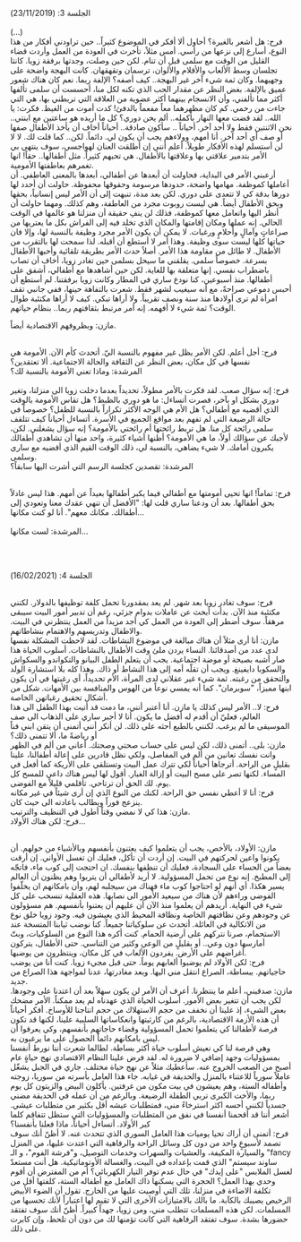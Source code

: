 
الجلسة 3: (23/11/2019)
<br /><br />
(...)<br />
فرح: هل أشعر بالغيرة؟ أحاول ألا أفكر في الموضوع كثيراً.. حين تراودني أفكار من هذا النوع، أسارع إلى نزعها من رأسي. أمس مثلاً، تأخرت في العودة من العمل وأردت قضاء القليل من الوقت مع سلمى قبل أن تنام. لكن حين وصلت، وجدتها برفقة زويا. كانتا تجلسان وسط الألعاب والأقلام والألوان، ترسمان وتقهقهان. كانت البهجة واضحة على وجهيهما. وكان ثمة شيء آخر غير البهجة.. كيف أصفه؟ الإلفة ربما. نعم كان هناك شعور عميق بالإلفة. بغض النظر عن مقدار الحب الذي تكنه لكل منا، أحسست أن سلمى تألفها أكثر مما تألفني، وأن الانسجام بينهما أكثر عضوية من العلاقة التي تربطني بها، هي التي جاءت من رحمي. كم كان مظهرهما معاً مفعماً بالدفئ! كدت أموت من الغيظ. فكرت: يا الله.. لقد قضت معها النهار بأكمله.. ألم يحن دوري؟ كل ما أريده هو ساعتين مع ابنتي.. نحن الاثنتين فقط ولا أحد آخر. أحياناً .. سأكون صادقة.. أحياناً أخاف أن يأخذ الأطفال صفها أو صف أي أحد آخر. أنا أمهم، وولاءهم يجب أن يكون لي. دائماً. لكن.. كما قلت لك. لا لا لن أستسلم لهذه الأفكار طويلاً. أعلم أنني إن أطلقت العنان لهواجسي، سوف ينتهي بي الأمر بتدمير علاقتي بها وعلاقتها بالأطفال. هي تحبهم كثيراً. مثل أطفالها.. حقاً! انها تغمرهم بعاطفتها الأمومية. <br />
أرعبني الأمر في البداية، فحاولت أن أبعدها عن أطفالي، أبعدها بالمعنى العاطفي. أن أعاملها كموظفة. مهامها واضحة، حدودها مرسومة وحقوقها محفوظة. حاولت أن أحدد لها دورها بدقة كي لا تتعدى على دوري. لكن بعد مدة، تنبهت إلى أن الأمر ليس إنسانياً، بحقها وبحق الأطفال أيضاً. هي ليست روبوت مجرد من العاطفة، وهم كذلك. ومهما حاولت أن أنظر اليها واتعامل معها كموظفة، فذلك لن ينفِ حقيقة أن منزلنا هو عالمها في الوقت الحالي. إنه عملها ومكان إقامتها والمكان الذي تخلد فيه إلى الفراش بكل ما يعتريها من صراعاتٍ وآمالٍ وأحلامٍ ورغبات. لا يمكن أن يكون الأمر مجرد وظيفة بالنسبة لها، وإلا فان حياتها كلها ليست سوى وظيفة. وهذا أمر لا أستطع أن أقبله. لذا سمحت لها بالتقرب من الأطفال. لا طائل من مقاومة هذا الأمر. أصلاً حدث الأمر بطريقة تلقائية وأحبها الأطفال بسرعة. خصوصاً سلمى. يقلقني ما سيحل بسلمى حين تغادر زويا، أخاف أن تصاب باضطراب نفسي. إنها متعلقة بها للغاية.
لكن حين أشاهدها مع أطفالي، أشفق على أطفالها. منذ أسبوعين، كنا نودع ساري في المطار وكانت زويا برفقتنا. لم أستطع أن أحبس دموعي صراحةً، مع أنه سيغيب لشهر فقط. شعرت بالتفاهة حينها، ففي جانبي تقف امرأة لم ترى أولادها منذ سنة ونصف تقريباً. ولا أراها تبكي. كيف لا أراها مكتئبة طوال الوقت؟ ثمة شيء لا أفهمه. إنه أمر مرتبط بثقافتهم ربما.. بنظام حياتهم. <br />

مازن: وبظروفهم الاقتصادية أيضاً.<br /><br />

فرح: أجل أعلم. لكن الأمر يظل غير مفهوم بالنسبة اليّ. أتحدث كأم الآن. الأمومة هي نفسها في كل مكان، بعض النظر عن الثقافة والحالة الاجتماعية. ألا تعتقدين؟ 
<br />
المرشدة: وماذا تعني الأمومة بالنسبة لك؟
<br /><br />
فرح:  إنه سؤال صعب. لقد فكرت بالأمر مطولاً، تحديداً بعدما دخلت زويا الى منزلنا، وتغير دوري بشكل او بآخر، فصرت أتساءل: ما هو دوري بالظبط؟ هل تقاس الأمومة بالوقت الذي أقضيه مع أطفالي؟ هل الأم هي الوجه الأكثر تكراراً بالنسبة للطفل؟ خصوصاً في حالة الرضيعة التي لم تفهم بعد مواقع الجميع في الأسرة. أتساءل أحياناً كيف تتلقف سلمى رائحة كل منا. هل تربط رائحتها أم رائحتي بالأمومة؟ إنه سؤال يشغلني. لكن، لأجبك عن سؤالك أولاً، ما هي الأمومة؟ أظنها أشياء كثيرة، واحد منها أن تشاهدي أطفالك يكبرون أمامك. لا شيء يضاهي، بالنسبة لي، ذلك الوقت القيم الذي أقضيه مع ساري وسلمى. 
<br />
المرشدة: تقصدين كجلسة الرسم التي أشرت اليها سابقاً؟ <br /><br />

فرح: تماماً! انها تحيى أمومتها مع أطفالي فيما يكبر أطفالها بعيداً عن أمهم. هذا ليس عادلاً بحق أطفالها. بعد أن ودعنا ساري قلت لها: "الأفضل أن تنهي عقدك معنا وتعودي إلى أطفالك. مكانك معهم". أنا لو كنت مكانها... 
<br /><br />
المرشدة: لست مكانها…

<br /><br />

الجلسة 4: (16/02/2021)<br /><br />

فرح: سوف تغادر زويا بعد شهر. لم يعد بمقدورنا تحمل كلفة توظيفها بالدولار. لكنني مكتئبة منذ الآن. بدأت أبحث عن عاملات بدوام جزئي، رغم أن تدبير أمور البيت سيبقى مرهقاً. سوف أضطر إلى العودة من العمل كي أجد مزيداً من العمل ينتظرني في البيت. والاطفال وتدريسهم والاهتمام بنشاطاتهم. 
<br />
مازن: أنا أرى مثلاً أن هناك مبالغة في موضوع النشاطات. لقد لاحظت المشكلة نفسها لدى عدد من أصدقائنا. النساء يردن ملئ وقت الأطفال بالنشاطات. أسلوب الحياة هذا صار أشبه بصيحة أو موضة اجتماعية. يجب أن يتعلم الطفل البيانو والتكواندو والسكواش والسكوبا دايفينغ. ويجب أن تقلّه أمه إلى هذا النشاط أو ذاك. وهذا كله بلا استشارة الولد والتحقق من رغبته. ثمة شيء غير عقلاني لدى المرأة، الأم تحديداً، أي رغبتها في أن يكون ابنها مميزاً، "سوبرمان". كما أنه يمسي نوعاً من الهوس والمنافسة بين الأمهات. شكل من أشكال تحقيق رغباتهن الخاصة.
<br />
فرح: لا.. الأمر ليس كذلك يا مازن. أنا أعتبر أنني، ما دمت قد أتيت بهذا الطفل الى هذا العالم، فعليّ أن أقدم له أفضل ما يكون. أنا لا أجبر ساري على الذهاب الى صف الموسيقى ما لم يرغب. لكنني بالطبع أحثه على ذلك. لن أنكر أنني أتمنى أن يتقن ابني فناً أو رياضةً ما، ألا تتمنى ذلك؟
<br />
مازن: بلى.. أتمنى ذلك، لكن ليس على حساب صحتي وصحتك. أعاني من ألم في الظهر وانت نفسك تعانين من ألم في المفاصل، ولكي نظل قادرين على إعالة أطفالنا، علينا بقليلٍ من الراحة. أترجاها أحياناً لكي تترك عمل البيت وتستلقي على  الأريكة كما أفعل في المساء. لكنها تصر على مسح البيت أو إزالة الغبار. أقول لها ليس هناك داعي للمسح كل يوم. لك الحق أن ترتاحي. تأقلمي قليلاً مع الفوضى.
<br />
فرح: أنا لا أعطي نفسي حق الراحة. لكنك من النوع الذي إن أرى شيئاً في غير مكانه ينزعج فوراً ويطالب باعادته الى حيث كان. 
<br />
مازن: هذا كي لا نمضي وقتاً أطول في التنظيف والترتيب. <br />
فرح: لكن هناك الأولاد...<br /><br />

مازن: الأولاد، بالأخص، يجب أن يتعلموا كيف يعتنون بأنفسهم وبالأشياء من حولهم. أن يكونوا واعين لحركتهم في البيت. إن أردت أن تأكل، فعليك أن تغسل الأواني. إن أرقت بعضاً من الحساء على السجادة، فعليك أن تنظفها بنفسك. ان احتجت إلى كوب ماء، فاتجّه إلى المطبخ. إنه نوع من تحمل المسؤولية.
لا أريد لأطفالي أن يتربوا وهم يظنون أن العالم يسير هكذا. أي أنهم لو احتاجوا كوب ماء فهناك من سيجلبه لهم، وأن بامكانهم ان يخلّفوا الفوضى وراءهم لأن هناك من سيعيد الأمور الى نصابها. هذه العقلية تنسحب على كل شيء في النهاية. أريدهم أن يعلموا منذ الآن أن عليهم أن يعتنوا بأنفسهم. هم مسؤولون عن وجودهم وعن نظافتهم الخاصة ونظافة المحيط الذي يعيشون فيه. وجود زويا خلق نوع من الاتكالية في العائلة. أتحدث عن سلوكياتنا جميعاً. كنا نوضب ثيابنا المتسخة عند الاستحمام، صرنا نتركهم على أرضية الحمام. كنت أكره هذا النوع من السلوكيات، وبتّ أمارسها دون وعي.. أو بقليلٍ من الوعي وكثير من التناسي. حتى الأطفال، يتركون أغراضهم على الأرض. يفردون الألعاب في كل مكان، وينتظرون من يوضبها.
<br />
فرح: لكن الأولاد لم يوضبوا ألعابهم يوماً. حتى قبل مجيء زويا. كنت أنا من يوضب حاجياتهم. ببساطة، الصراع انتقل مني اليها. وبعد مغادرتها، عدنا لمواجهة هذا الصراع من جديد. 
<br />
مازن: صدقيني، أعلم ما ينتظرنا. أعرف أن الأمر لن يكون سهلاً بعد أن اعتدنا على وجودها. لكن يجب أن تتغير بعض الأمور. أسلوب الحياة الذي عهدناه لم يعد ممكناً. الأمر مضحك بعض الشيء، إذ علينا أن نخفف من حجم الاستهلاك من حجم انتاجنا للأوساخ.  أفكر أحياناً أن هذه الأزمة الاقتصادية، بالرغم من كارثيتها وانعكاساتها السلبية علينا، لكنها قد تكون فرصة لأطفالنا كي يتعلموا تحمل المسؤولية وقضاء حاجاتهم بأنفسهم، وكي يعرفوا أن ليس بامكانهم دائماً الحصول على ما يرغبون به. <br />
وهي فرصة لنا كي نعيش أسلوب حياة أكثر بساطة. لطالما شعرت أننا نورط أنفسنا بمسؤوليات وجهد إضافي لا ضرورة له. لقد فرض علينا النظام الاقتصادي نهج حياةٍ عام أصبح من الصعب الخروج عنه. سأعطيك مثلاً عن نهج حياة مختلف. جاري في الجبل يشغّل عاملاً سورياً للاعتناء بالمنزل والحديقة في غيابه. جاء هذا العامل بأسرته من سوريا، زوجته وأطفاله الستة، وهم يعيشون في بيت مكون من غرفتين. يأكلون البيض والزيتون كل يوم ربما، والأخت الكبرى تربي الطفلة الرضيعة. وبالرغم من أن عمله في الحديقة مضني جسدياً لكنني أحسه اكثر استرخاءً مني، فمتطلبات عيشه أقل بكثير من متطلبات عيشي. أشعر أننا قد أقحمنا أنفسنا في نفق من المتطلبات والمسؤوليات التي ستظل تتفاقم كلما كبر الأولاد. أتساءل أحياناً، ماذا فعلنا بأنفسنا؟
<br />
فرح: أتمنى أن أراك تحيا يوميات هذا العامل السوري الذي تتحدث عنه. لا أظنّ أنك سوف تصمد لأسبوعٍ واحد من دون كل وسائل الراحة والرفاهية التي اعتدت عليها، من المنزل والسيارة المكيفة، والعشيات والسهرات وخدمات التوصيل، و"فرشة الفوم"، و الـ "fancy ساوند سيستم" الذي قمت بإعداده في البيت، والغسالة الأوتوماتيكية. هل أنت مستعدّ لغسل الملابس "على إيدك" في حال عدم توفر التيار الكهربائي؟ أم من المفترض أن أقوم وحدي بهذا العمل؟ الحجرة التي يسكنها ذاك العامل مع أطفاله الستة، كلفتها أقل من تكلفة الاضاءة في منزلنا، تلك التي أوصيت عليها من الخارج. تقول أن الضوء الأبيض الرخيص يصيبك بالكآبة. ما بالك بالامتيازات الأخرى التي لا تقيم لها اعتباراً لأنك تحسبها من المسلمات. لكن هذه المسلمات تتطلب مني، ومن زويا، جهداً كبيراً. أظنّ أنك سوف تفتقد حضورها بشدة. سوف تفتقد الرفاهية التي كانت تؤمنها لك من دون أن تلحظ، وإن كابرت على ذلك. 